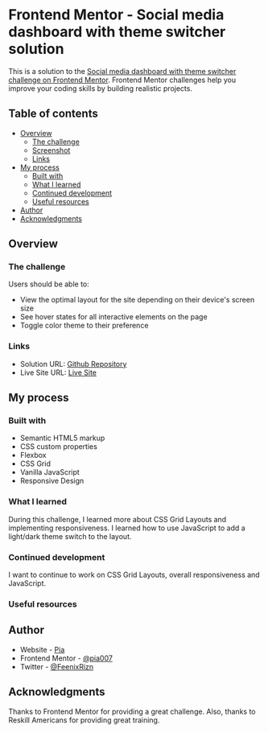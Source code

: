 # Frontend Mentor - Social media dashboard with theme switcher solution

This is a solution to the [Social media dashboard with theme switcher challenge on Frontend Mentor](https://www.frontendmentor.io/challenges/social-media-dashboard-with-theme-switcher-6oY8ozp_H). Frontend Mentor challenges help you improve your coding skills by building realistic projects. 

## Table of contents

- [Overview](#overview)
  - [The challenge](#the-challenge)
  - [Screenshot](#screenshot)
  - [Links](#links)
- [My process](#my-process)
  - [Built with](#built-with)
  - [What I learned](#what-i-learned)
  - [Continued development](#continued-development)
  - [Useful resources](#useful-resources)
- [Author](#author)
- [Acknowledgments](#acknowledgments)

## Overview

### The challenge

Users should be able to:

- View the optimal layout for the site depending on their device's screen size
- See hover states for all interactive elements on the page
- Toggle color theme to their preference


### Links

- Solution URL: [Github Repository](https://github.com/Pia007/SocialMediaDashBoard)
- Live Site URL: [Live Site](https://pia007.github.io/SocialMediaDashBoard/)

## My process

### Built with

- Semantic HTML5 markup
- CSS custom properties
- Flexbox
- CSS Grid
- Vanilla JavaScript
- Responsive Design



### What I learned

During this challenge, I learned more about CSS Grid Layouts and implementing responsiveness. I learned how to use JavaScript to add a light/dark theme switch to the layout.


### Continued development

I want to continue to work on CSS Grid Layouts, overall responsiveness and JavaScript.


### Useful resources


## Author

- Website - [Pia](https://www.linkedin.com/in/pia-torain-dev)
- Frontend Mentor - [@pia007](https://www.frontendmentor.io/profile/pia007)
- Twitter - [@FeenixRizn](https://www.twitter.com/FeenixRizn)


## Acknowledgments

Thanks to Frontend Mentor for providing a great challenge. Also, thanks to Reskill Americans for providing great training.


